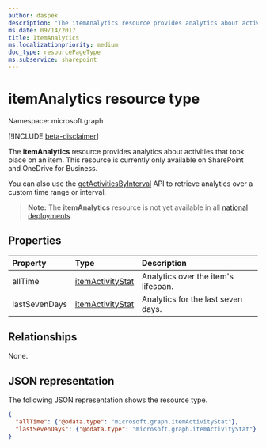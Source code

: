 ```yaml
---
author: daspek
description: "The itemAnalytics resource provides analytics about activities that took place on an item. This resource is currently only available on SharePoint and OneDrive for Business."
ms.date: 09/14/2017
title: ItemAnalytics
ms.localizationpriority: medium
doc_type: resourcePageType
ms.subservice: sharepoint
---
```

# itemAnalytics resource type

Namespace: microsoft.graph

[!INCLUDE [beta-disclaimer](../../includes/beta-disclaimer.md)]

The **itemAnalytics** resource provides analytics about activities that took place on an item. This resource is currently only available on SharePoint and OneDrive for Business.

You can also use the [getActivitiesByInterval][] API to retrieve analytics over a custom time range or interval.

>**Note:** The **itemAnalytics** resource is not yet available in all [national deployments](/graph/deployments).

## Properties

| Property      | Type                 | Description
|:--------------|:---------------------|:--------------------------------------
| allTime       | [itemActivityStat][] | Analytics over the item's lifespan.
| lastSevenDays | [itemActivityStat][] | Analytics for the last seven days.

[itemActivityStat]: itemactivitystat.md


[getActivitiesByInterval]: ../api/itemactivity-getbyinterval.md

## Relationships
None.

## JSON representation
The following JSON representation shows the resource type.

<!-- {
  "blockType": "resource",
  "optionalProperties": [ ],
  "@type": "microsoft.graph.itemAnalytics",
  "@type.aka": "oneDrive.analytics"
}-->

```json
{
  "allTime": {"@odata.type": "microsoft.graph.itemActivityStat"},
  "lastSevenDays": {"@odata.type": "microsoft.graph.itemActivityStat"}
}
```

<!--
{
  "type": "#page.annotation",
  "description": "The ItemAnalytics object provides analytics about activities that took place on an item.",
  "keywords": "activities,activity,action,analytics",
  "section": "documentation",
  "tocPath": "Resources/ItemAnalytics",
  "suppressions": []
}
-->


